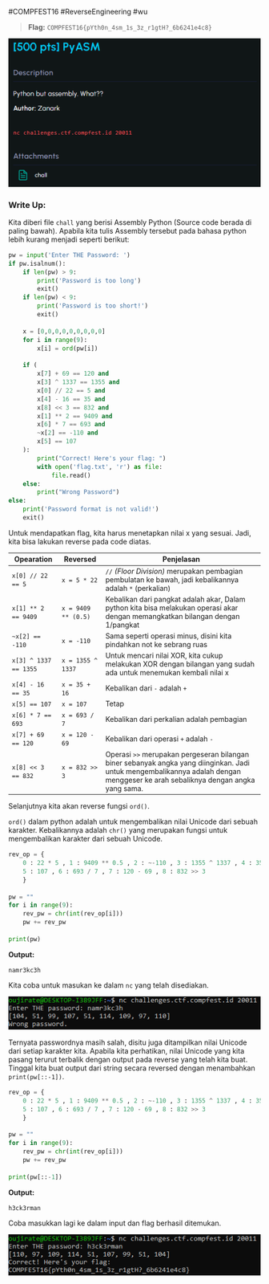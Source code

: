 #COMPFEST16 #ReverseEngineering #wu

>**Flag:** `COMPFEST16{pYth0n_4sm_1s_3z_r1gtH?_6b6241e4c8}`

![./img/pyASM00.png](./img/pyASM00.png)
### Write Up:
Kita diberi file `chall` yang berisi Assembly Python (Source code berada di paling bawah).
Apabila kita tulis Assembly tersebut pada bahasa python lebih kurang menjadi seperti berikut:
```python
pw = input('Enter THE Password: ')
if pw.isalnum():
    if len(pw) > 9:
        print('Password is too long')
        exit()
    if len(pw) < 9:
        print('Password is too short!')
        exit()
  
    x = [0,0,0,0,0,0,0,0,0]
    for i in range(9):
        x[i] = ord(pw[i])
        
    if (
        x[7] + 69 == 120 and
        x[3] ^ 1337 == 1355 and
        x[0] // 22 == 5 and
        x[4] - 16 == 35 and
        x[8] << 3 == 832 and
        x[1] ** 2 == 9409 and
        x[6] * 7 == 693 and
        ~x[2] == -110 and
        x[5] == 107
    ):
        print("Correct! Here's your flag: ")
        with open('flag.txt', 'r') as file:
            file.read()
    else:
        print("Wrong Password")
else:
    print('Password format is not valid!')
    exit()
```

Untuk mendapatkan flag, kita harus menetapkan nilai x yang sesuai. Jadi, kita bisa lakukan reverse pada code diatas.

| Opearation            | Reversed            | Penjelasan                                                                                                                                                                      |
| --------------------- | ------------------- | ------------------------------------------------------------------------------------------------------------------------------------------------------------------------------- |
| `x[0] // 22 == 5`     | `x = 5 * 22`        | `//` *(Floor Division)* merupakan pembagian pembulatan ke bawah, jadi kebalikannya adalah `*` (perkalian)                                                                       |
| `x[1] ** 2 == 9409`   | `x = 9409 ** (0.5)` | Kebalikan dari pangkat adalah akar, Dalam python kita bisa melakukan operasi akar dengan memangkatkan bilangan dengan 1/pangkat                                                 |
| `~x[2] == -110`       | `x = -110`          | Sama seperti operasi minus, disini kita pindahkan not ke sebrang ruas                                                                                                           |
| `x[3] ^ 1337 == 1355` | `x = 1355 ^ 1337`   | Untuk mencari nilai XOR, kita cukup melakukan XOR dengan bilangan yang sudah ada untuk menemukan kembali nilai x                                                                |
| `x[4] - 16 == 35`     | `x = 35 + 16`       | Kebalikan dari `-` adalah `+`                                                                                                                                                   |
| `x[5] == 107`         | `x = 107`           | Tetap                                                                                                                                                                           |
| `x[6] * 7 == 693`     | `x = 693 / 7`       | Kebalikan dari perkalian adalah pembagian                                                                                                                                       |
| `x[7] + 69 == 120`    | `x = 120 - 69`      | Kebalikan dari operasi `+` adalah `-`                                                                                                                                           |
| `x[8] << 3 == 832`    | `x = 832 >> 3`      | Operasi `>>` merupakan pergeseran bilangan biner sebanyak angka yang diinginkan. Jadi untuk mengembalikannya adalah dengan menggeser ke arah sebaliknya dengan angka yang sama. |
Selanjutnya kita akan reverse fungsi `ord()`.

`ord()` dalam python adalah untuk mengembalikan nilai Unicode dari sebuah karakter. Kebalikannya adalah `chr()` yang merupakan fungsi untuk mengembalikan karakter dari sebuah Unicode.
```python
rev_op = {
    0 : 22 * 5 , 1 : 9409 ** 0.5 , 2 : ~-110 , 3 : 1355 ^ 1337 , 4 : 35 + 16 ,
    5 : 107 , 6 : 693 / 7 , 7 : 120 - 69 , 8 : 832 >> 3 
    }

pw = ""
for i in range(9):
    rev_pw = chr(int(rev_op[i]))
    pw += rev_pw
   
print(pw)
```
**Output:**
```
namr3kc3h
```

Kita coba untuk masukan ke dalam `nc` yang telah disediakan.

![PyASM02.png](./img/PyASM02.png)

Ternyata passwordnya masih salah, disitu juga ditampilkan nilai Unicode dari setiap karakter kita. Apabila kita perhatikan, nilai Unicode yang kita pasang terurut terbalik dengan output pada reverse yang telah kita buat. Tinggal kita buat output dari string secara reversed dengan menambahkan `print(pw[::-1])`.

```python
rev_op = {
    0 : 22 * 5 , 1 : 9409 ** 0.5 , 2 : ~-110 , 3 : 1355 ^ 1337 , 4 : 35 + 16 ,
    5 : 107 , 6 : 693 / 7 , 7 : 120 - 69 , 8 : 832 >> 3 
    }

pw = ""
for i in range(9):
    rev_pw = chr(int(rev_op[i]))
    pw += rev_pw
   
print(pw[::-1])
```
**Output:**
```
h3ck3rman
```

Coba masukkan lagi ke dalam input dan flag berhasil ditemukan.

![pyASM01.png](./img/pyASM01.png)